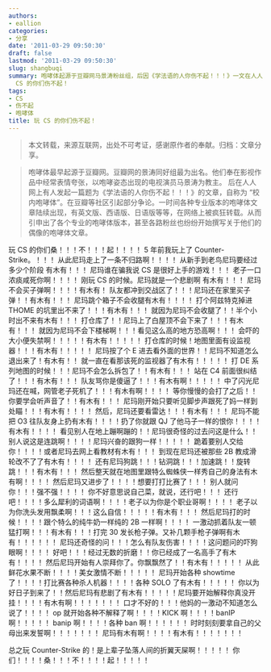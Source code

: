```yaml
---
authors:
- eallion
categories:
- 分享
date: '2011-03-29 09:50:30'
draft: false
lastmod: '2011-03-29 09:50:30'
slug: shangbuqi
summary: 咆哮体起源于豆瓣网马景涛粉丝组，后因《学法语的人你伤不起！！！》一文在人人网爆红，衍生出多语种及专业版本。CS 玩家用咆哮体吐槽从菜鸟到高手的血泪史：买子弹迷路、跳箱卡坑、拆包纠结、误伤队友，进阶后苦练连跳却被当外挂，最终沦为折翼天使。玩
  CS 的你们伤不起！
tags:
- CS
- 伤不起
- 咆哮体
title: 玩 CS 的你们伤不起！
---
```

> 本文转载，来源互联网，出处不可考证，感谢原作者的奉献。归档：文章分享。

> 咆哮体最早起源于豆瓣网。豆瓣网的景涛同好组最为出名。他们奉在影视作品中经常表情夸张，以咆哮姿态出现的电视演员马景涛为教主。 后在人人网上有人发起一篇题为《学法语的人你伤不起！！！》的文章，自称为 “校内咆哮体”。在豆瓣等社区引起部分争论。一时间各种专业版本的咆哮体文章陆续出现，有英文版、西语版、日语版等等，在网络上被疯狂转载。从而引申出了各个专业的咆哮体版本，甚至各路粉丝也纷纷开始撰写关于他们的偶像的咆哮体文章。

玩 CS 的你们桑！！！不！！！起！！！！
5 年前我玩上了 Counter-Strike。！！！
从此尼玛走上了一条不归路啊！！！！
从新手到老鸟尼玛要经过多少个阶段   有木有！！！
尼玛谁在骗我说 CS 是很好上手的游戏！！！
老子一口浓痰咸死你啊！！！！
刚玩 CS 的时候。尼玛就是一个悲剧啊   有木有！！！
尼玛不会买子弹啊！！！！有木有！
队友都冲到交战区了！！！尼玛还在家里买子弹！！有木有！！！
尼玛跳个箱子不会收腿有木有！！！！
打个阿兹特克掉进 THOME 的坑里出不来了！！！有木有！！！
就因为尼玛不会收腿了！！半个小时出不来有木有！！！
打仓库了！！尼玛上了白屋顶不会下来了！！！有木有！！！
就因为尼玛不会下楼梯啊！！！看见这么高的地方恐高啊！！！
会吓的大小便失禁啊！！！！！有木有！！！！！
打仓库的时候！地图里面有设监视器！！！有木有！！！！！
尼玛按了个 E 进去看外面的世界！！尼玛不知道怎么退出来了！有木有！！
就一直在看那该死的监视器了有木有！！！！！
打 DE 系列地图的时候！！！尼玛不会怎么拆包了！！有木有！！！
站在 C4 前面很纠结了！！！有木有！！！
队友骂你是傻逼了！！！有木有啊！！！！！
中了闪光尼玛还在喊，网管老子死机了！！！有木有啊！！！！
等你慢慢的会打了之后！！你要学会听声音了！！有木有！！！
尼玛刚开始只要听见脚步声跟死了妈一样到处瞄！！！有木有！！！！
然后，尼玛还要看雷达！！！有木有！！！
尼玛不能把 O3 往队友身上扔有木有！！！！扔了你就跟 QJ 了他马子一样的恨你！！！！有木有！！！！
看见别人在地上蹦啊蹦的！！尼玛很奇怪的过去问这是什么！！
别人说这是连跳啊！！！！尼玛兴奋的跟狗一样！！！！！
跪着要别人交给你！！！！或者尼玛去网上看教材有木有！！！
到现在尼玛还被那些 2B 教成滑轮改不了了有木有！！！！
还有尼玛狗跳！！！钻洞跳！！！加速跳！！旋转跳！！！有木有！！！
然后整天就在地图里跟特么蜘蛛侠一样秀自己的身法有木有啊！！！！
然后尼玛又进步了！！！！想要打打比赛了！！！
别人就问你！！！强不强！！！！
你不好意思说自己菜，就说，还行吧！！！
还行吧！！！！多么犀利的词语啊！！！！老子以为你是个职业哥啊！！！！ 老子以为你洗头发用飘柔啊！！！这么自信！！！！！有木有！！！
然后尼玛打的时候！！！！跟个特么的纯牛奶一样纯的 2B 一样啊！！！！
一激动抓着队友一顿猛打啊！！！有木有！！！打完 30 发长枪子弹。又补几颗手枪子弹啊有木有！！！！！！
尼玛还奇怪的问！！！怎么有队友伤害！！！！这问题问的吓狗眼啊！！！！
好吧！！！经过无数的折磨！！你已经成了一名高手了有木有！！！！
然后尼玛开始有人崇拜你了。你飘飘然了！！有木有！！！！！
从此鲜花水果不断！！！！美女激情不断！！！！！
尼玛开始各种 showtime 了！！！！打比赛各种杀人机器！！！！各种 SOLO 了有木有！！！！！
你以为好日子到来了！！然后尼玛有悲剧了有木有！！！！！尼玛要开始解释你真没开挂！！！！有木有啊！！！！！！！
口才不好的！！！他妈的一激动不知道怎么说了！！！！
op 就开始各种不解释了啊！！！！KICK 啊！！！！banIP 啊！！！！！
banip 啊！！！！各种 ban 啊！！！！！！
时时刻刻要拿自己的父母出来发誓啊！！！！！！！
尼玛有木有啊！！！！有木有！！！！！！！

总之玩 Counter-Strike 的！是上辈子坠落人间的折翼天屎啊！！！！！
你们！！！！桑！！！不！！！！起！！！！！
